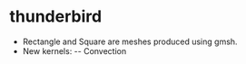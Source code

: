 thunderbird
=====

- Rectangle and Square are meshes produced using gmsh.
- New kernels:
 -- Convection
